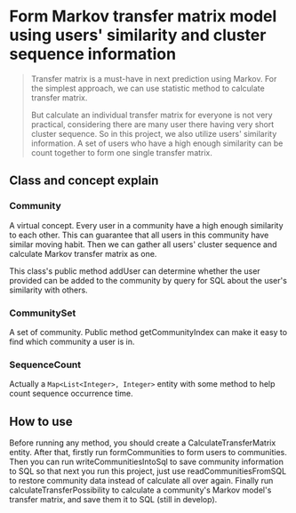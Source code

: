 # Form Markov transfer matrix model using users' similarity and cluster sequence information

> Transfer matrix is a must-have in next prediction using Markov. For the simplest approach, we can use statistic method to calculate transfer matrix.
> 
> But calculate an individual transfer matrix for everyone is not very practical, considering there are many user there having very short cluster sequence. So in this project, we also utilize users' similarity information. A set of users who have a high enough similarity can be count together to form one single transfer matrix.

## Class and concept explain

### Community

A virtual concept. Every user in a community have a high enough similarity to each other. This can guarantee that all users in this community have similar moving habit. Then we can gather all users' cluster sequence and calculate Markov transfer matrix as one.

This class's public method addUser can determine whether the user provided can be added to the community by query for SQL about the user's similarity with others.

### CommunitySet

A set of community. Public method getCommunityIndex can make it easy to find which community a user is in.

### SequenceCount

Actually a `Map<List<Integer>, Integer>` entity with some method to help count sequence occurrence time.

## How to use

Before running any method, you should create a CalculateTransferMatrix entity. After that, firstly run formCommunities to form users to communities. Then you can run writeCommunitiesIntoSql to save community information to SQL so that next you run this project, just use readCommunitiesFromSQL to restore community data instead of calculate all over again. Finally run calculateTransferPossibility to calculate a community's Markov model's transfer matrix, and save them it to SQL (still in develop).